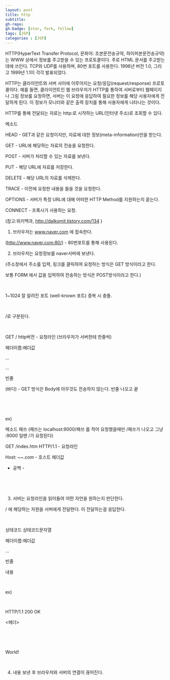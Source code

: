```yaml
---
layout: post
title: http
subtitle: 
gh-repo: 
gh-badge: [star, fork, follow]
tags: [JSP]
categories : [JSP]
---
```


HTTP(HyperText Transfer Protocol, 문화어: 초본문전송규약, 하이퍼본문전송규약)는 WWW 상에서 정보를 주고받을 수 있는 프로토콜이다. 주로 HTML 문서를 주고받는 데에 쓰인다. TCP와 UDP를 사용하며, 80번 포트를 사용한다. 1996년 버전 1.0, 그리고 1999년 1.1이 각각 발표되었다.

HTTP는 클라이언트와 서버 사이에 이루어지는 요청/응답(request/response) 프로토콜이다. 예를 들면, 클라이언트인 웹 브라우저가 HTTP를 통하여 서버로부터 웹페이지나 그림 정보를 요청하면, 서버는 이 요청에 응답하여 필요한 정보를 해당 사용자에게 전달하게 된다. 이 정보가 모니터와 같은 출력 장치를 통해 사용자에게 나타나는 것이다.

HTTP를 통해 전달되는 자료는 http:로 시작하는 URL(인터넷 주소)로 조회할 수 있다.

메소드 

HEAD - GET과 같은 요청이지만, 자료에 대한 정보(meta-information)만을 받는다.

GET - URL에 해당하는 자료의 전송을 요청한다.

POST - 서버가 처리할 수 있는 자료를 보낸다.

PUT - 해당 URL에 자료를 저장한다.

DELETE - 해당 URL의 자료를 삭제한다.

TRACE - 이전에 요청한 내용을 들을 것을 요청한다.

OPTIONS - 서버가 특정 URL에 대해 어떠한 HTTP Method를 지원하는지 묻는다.

CONNECT - 프록시가 사용하는 요청.

(참고:위키백과, http://dalkomit.tistory.com/134 )



1) 브라우저는 www.naver.com 에 접속한다. 

(http://www.naver.com:80/) - 80번포트를 통해 사용된다.

2) 브라우저는 요청정보를 naver서버에 보낸다.

(주소창에서 주소를 입력, 링크를 클릭하여 요청하는 방식은 GET 방식이라고 한다.

보통 FORM 에서 값을 입력하여 전송하는 방식은 POST방식이라고 한다.)

​

1~1024 잘 알려진 포트 (well-known 포트) 중복 시 충돌.

​

/로 구분된다.

​

GET / http버전 - 요청라인 (브라우저가 서버한테 한줄씩)

헤더이름:헤더값 

...

...

빈줄 

(바디) - GET 방식은 Body에 아무것도 전송하지 않는다. 빈줄 나오고 끝

​

​

ex)

메소드 패쓰 (패쓰는 localhost:9000/패쓰 를 적어 요청했을때만 /패쓰가 나오고 그냥 :9000 일땐 /가 요청된다)

GET /index.htm HTTP/1.1 - 요청라인

Host: ~~.com - 호스트 헤더값

- 공백 -

​

​

3) 서버는 요청라인을 읽어들여 어떤 자언을 원하는지 판단한다.

/ 에 해당하는 자원을 서버에게 전달한다. 이 전달하는걸 응답한다.

​

상태코드 상태코드문자열 

헤더이름:헤더값 

...

빈줄 

내용

​

ex) 

​

HTTP/1.1 200 OK

<헤더>

​

<HTML>

<HEAD>

<TITLE>Hello!</TITLE>

</HEAD>

​

<BODY>

<p>World!</p>

</BODY>

</HTML>

​

4) 내용 보낸 후 브라우저와 서버의 연결이 끊어진다.

​

​



